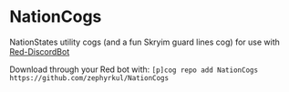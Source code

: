 # NationCogs
NationStates utility cogs (and a fun Skryim guard lines cog) for use with [Red-DiscordBot](https://github.com/Twentysix26/Red-DiscordBot)

Download through your Red bot with:
`[p]cog repo add NationCogs https://github.com/zephyrkul/NationCogs`
